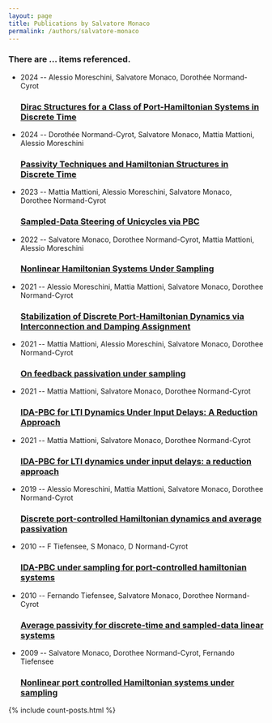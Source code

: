 ```yaml
---
layout: page
title: Publications by Salvatore Monaco
permalink: /authors/salvatore-monaco
---
```


<h3 id="number-posts">There are ... items referenced.</h3>
<ul class="post-list">
<li><span class='post-meta'>2024 -- Alessio Moreschini, Salvatore Monaco, Dorothée Normand-Cyrot</span><h3><a class='post-link' href="{{ site.baseurl }}/dirac-structures-for-a-class-of-port-hamiltonian-systems-in-discrete-time">Dirac Structures for a Class of Port-Hamiltonian Systems in Discrete Time</a></h3></li>
<li><span class='post-meta'>2024 -- Dorothée Normand-Cyrot, Salvatore Monaco, Mattia Mattioni, Alessio Moreschini</span><h3><a class='post-link' href="{{ site.baseurl }}/passivity-techniques-and-hamiltonian-structures-in-discrete-time">Passivity Techniques and Hamiltonian Structures in Discrete Time</a></h3></li>
<li><span class='post-meta'>2023 -- Mattia Mattioni, Alessio Moreschini, Salvatore Monaco, Dorothee Normand-Cyrot</span><h3><a class='post-link' href="{{ site.baseurl }}/sampled-data-steering-of-unicycles-via-pbc">Sampled-Data Steering of Unicycles via PBC</a></h3></li>
<li><span class='post-meta'>2022 -- Salvatore Monaco, Dorothee Normand-Cyrot, Mattia Mattioni, Alessio Moreschini</span><h3><a class='post-link' href="{{ site.baseurl }}/nonlinear-hamiltonian-systems-under-sampling">Nonlinear Hamiltonian Systems Under Sampling</a></h3></li>
<li><span class='post-meta'>2021 -- Alessio Moreschini, Mattia Mattioni, Salvatore Monaco, Dorothee Normand-Cyrot</span><h3><a class='post-link' href="{{ site.baseurl }}/stabilization-of-discrete-port-hamiltonian-dynamics-via-interconnection-and-damping-assignment">Stabilization of Discrete Port-Hamiltonian Dynamics via Interconnection and Damping Assignment</a></h3></li>
<li><span class='post-meta'>2021 -- Mattia Mattioni, Alessio Moreschini, Salvatore Monaco, Dorothee Normand-Cyrot</span><h3><a class='post-link' href="{{ site.baseurl }}/on-feedback-passivation-under-sampling">On feedback passivation under sampling</a></h3></li>
<li><span class='post-meta'>2021 -- Mattia Mattioni, Salvatore Monaco, Dorothee Normand-Cyrot</span><h3><a class='post-link' href="{{ site.baseurl }}/ida-pbc-for-lti-dynamics-under-input-delays-a-reduction-approach">IDA-PBC for LTI Dynamics Under Input Delays: A Reduction Approach</a></h3></li>
<li><span class='post-meta'>2021 -- Mattia Mattioni, Salvatore Monaco, Dorothee Normand-Cyrot</span><h3><a class='post-link' href="{{ site.baseurl }}/ida-pbc-for-lti-dynamics-under-input-delays-a-reduction-approach0">IDA-PBC for LTI dynamics under input delays: a reduction approach</a></h3></li>
<li><span class='post-meta'>2019 -- Alessio Moreschini, Mattia Mattioni, Salvatore Monaco, Dorothee Normand-Cyrot</span><h3><a class='post-link' href="{{ site.baseurl }}/discrete-port-controlled-hamiltonian-dynamics-and-average-passivation">Discrete port-controlled Hamiltonian dynamics and average passivation</a></h3></li>
<li><span class='post-meta'>2010 -- F Tiefensee, S Monaco, D Normand-Cyrot</span><h3><a class='post-link' href="{{ site.baseurl }}/ida-pbc-under-sampling-for-port-controlled-hamiltonian-systems">IDA-PBC under sampling for port-controlled hamiltonian systems</a></h3></li>
<li><span class='post-meta'>2010 -- Fernando Tiefensee, Salvatore Monaco, Dorothee Normand-Cyrot</span><h3><a class='post-link' href="{{ site.baseurl }}/average-passivity-for-discrete-time-and-sampled-data-linear-systems">Average passivity for discrete-time and sampled-data linear systems</a></h3></li>
<li><span class='post-meta'>2009 -- Salvatore Monaco, Dorothee Normand-Cyrot, Fernando Tiefensee</span><h3><a class='post-link' href="{{ site.baseurl }}/nonlinear-port-controlled-hamiltonian-systems-under-sampling">Nonlinear port controlled Hamiltonian systems under sampling</a></h3></li>

</ul>
{% include count-posts.html %}
